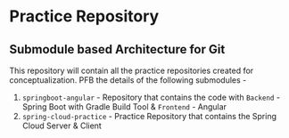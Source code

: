# Practice Repository
## Submodule based Architecture for Git


This repository will contain all the practice repositories created for conceptualization.
PFB the details of the following submodules -

1. `springboot-angular` - Repository that contains the code with `Backend` - Spring Boot with Gradle Build Tool & `Frontend` - Angular
2. `spring-cloud-practice` - Practice Repository that  contains the Spring Cloud Server & Client